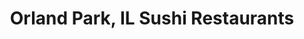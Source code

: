 ---
layout: city
title: Orland Park, IL Sushi Restaurants
permalink: /illinois/orland-park/
stateAbbr: IL
stateName: Illinois
cityName: Orland Park
---
